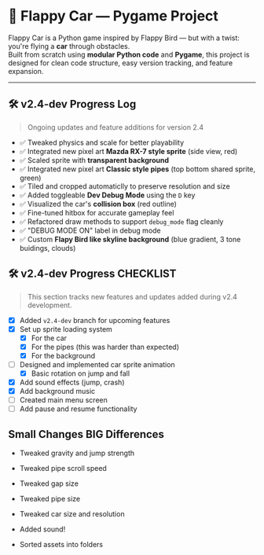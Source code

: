 # 🚗 Flappy Car — Pygame Project

Flappy Car is a Python game inspired by Flappy Bird — but with a twist: you're flying a **car** through obstacles.  
Built from scratch using **modular Python code** and **Pygame**, this project is designed for clean code structure, easy version tracking, and feature expansion.

---

## 🛠 v2.4-dev Progress Log

> Ongoing updates and feature additions for version 2.4

- ✅ Tweaked physics and scale for better playability
- ✅ Integrated new pixel art **Mazda RX-7 style sprite** (side view, red)
- ✅ Scaled sprite with **transparent background** 
- ✅ Integrated new pixel art **Classic style pipes** (top  bottom shared sprite, green)
- ✅ Tiled and cropped automaticlly to preserve resolution and size
- ✅ Added toggleable **Dev Debug Mode** using the `D` key
- ✅ Visualized the car's **collision box** (red outline)
- ✅ Fine-tuned hitbox for accurate gameplay feel
- ✅ Refactored draw methods to support `debug_mode` flag cleanly
- ✅ "DEBUG MODE ON" label in debug mode
- ✅ Custom **Flapy Bird like skyline background** (blue gradient, 3 tone buidings, clouds)

## 🛠 v2.4-dev Progress CHECKLIST

> This section tracks new features and updates added during v2.4 development.

- [x] Added `v2.4-dev` branch for upcoming features
- [x] Set up sprite loading system  
  - [x] For the car  
  - [x] For the pipes  (this was harder than expected)
  - [x] For the background
- [ ] Designed and implemented car sprite animation  
  - [x] Basic rotation on jump and fall
- [x] Add sound effects (jump, crash)
- [x] Add background music
- [ ] Created main menu screen
- [ ] Add pause and resume functionality

## Small Changes BIG Differences

- Tweaked gravity and jump strength
- Tweaked pipe scroll speed
- Tweaked gap size
- Tweaked pipe size
- Tweaked car size and resolution

- Added sound!

- Sorted assets into folders